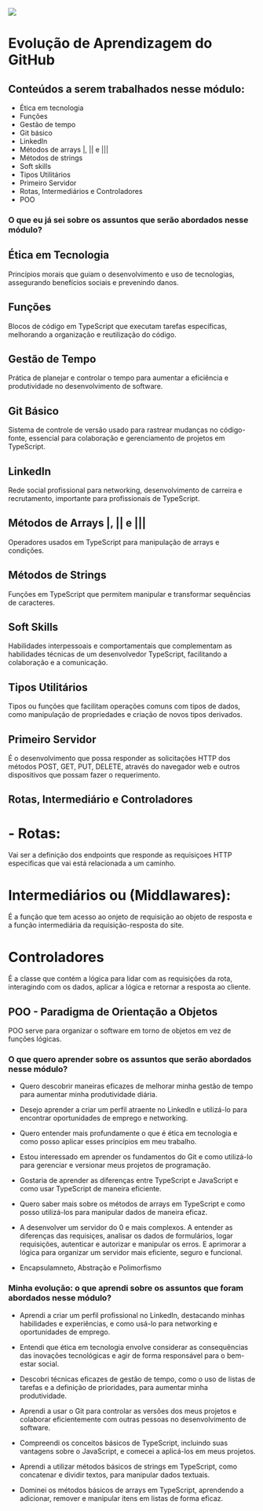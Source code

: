 ![](https://i.imgur.com/xG74tOh.png)

# Evolução de Aprendizagem do GitHub

## Conteúdos a serem trabalhados nesse módulo:

- Ética em tecnologia
- Funções
- Gestão de tempo
- Git básico
- LinkedIn 
- Métodos de arrays |, || e |||
- Métodos de strings
- Soft skills
- Tipos Utilitários
- Primeiro Servidor
- Rotas, Intermediários e Controladores
- POO

### O que eu já sei sobre os assuntos que serão abordados nesse módulo?

## Ética em Tecnologia
Princípios morais que guiam o desenvolvimento e uso de tecnologias, assegurando benefícios sociais e prevenindo danos.

## Funções
Blocos de código em TypeScript que executam tarefas específicas, melhorando a organização e reutilização do código.

## Gestão de Tempo
Prática de planejar e controlar o tempo para aumentar a eficiência e produtividade no desenvolvimento de software.

## Git Básico
Sistema de controle de versão usado para rastrear mudanças no código-fonte, essencial para colaboração e gerenciamento de projetos em TypeScript.

## LinkedIn
Rede social profissional para networking, desenvolvimento de carreira e recrutamento, importante para profissionais de TypeScript.

## Métodos de Arrays |, || e |||
Operadores usados em TypeScript para manipulação de arrays e condições.

## Métodos de Strings
Funções em TypeScript que permitem manipular e transformar sequências de caracteres.

## Soft Skills
Habilidades interpessoais e comportamentais que complementam as habilidades técnicas de um desenvolvedor TypeScript, facilitando a colaboração e a comunicação.

## Tipos Utilitários
Tipos ou funções que facilitam operações comuns com tipos de dados, como manipulação de propriedades e criação de novos tipos derivados.

## Primeiro Servidor
É o desenvolvimento que possa responder as solicitações HTTP dos métodos POST, GET, PUT, DELETE, através do navegador web e outros dispositivos que possam fazer o requerimento.

## Rotas, Intermediário e Controladores

# - Rotas: 
Vai ser a definição dos endpoints que responde as requisiçoes HTTP especificas que vai está relacionada a um caminho.

# Intermediários ou (Middlawares):
É a função que tem acesso ao onjeto de requisição ao objeto de resposta e a função intermediária da requisição-resposta do site.

# Controladores 
É a classe que contém a lógica para lidar com as requisições da rota, interagindo com os dados, aplicar a lógica e retornar a resposta ao cliente.

## POO - Paradigma de Orientação a Objetos
POO serve para organizar o software em torno de objetos em vez de funções lógicas.



### O que quero aprender sobre os assuntos que serão abordados nesse módulo?

- Quero descobrir maneiras eficazes de melhorar minha gestão de tempo para aumentar minha produtividade diária.

- Desejo aprender a criar um perfil atraente no LinkedIn e utilizá-lo para encontrar oportunidades de emprego e networking.

- Quero entender mais profundamente o que é ética em tecnologia e como posso aplicar esses princípios em meu trabalho.

- Estou interessado em aprender os fundamentos do Git e como utilizá-lo para gerenciar e versionar meus projetos de programação.

- Gostaria de aprender as diferenças entre TypeScript e JavaScript e como usar TypeScript de maneira eficiente.

- Quero saber mais sobre os métodos de arrays em TypeScript e como posso utilizá-los para manipular dados de maneira eficaz.

- A desenvolver um servidor do 0 e mais complexos.
A entender as diferenças das requisiçes, analisar os dados de formulários, logar requisições, autenticar e autorizar e manipular os erros.
E aprimorar a lógica para organizar um servidor mais eficiente, seguro e funcional.

- Encapsulamneto, Abstração e Polimorfismo

### Minha evolução: o que aprendi sobre os assuntos que foram abordados nesse módulo?

- Aprendi a criar um perfil profissional no LinkedIn, destacando minhas habilidades e experiências, e como usá-lo para networking e oportunidades de emprego.

- Entendi que ética em tecnologia envolve considerar as consequências das inovações tecnológicas e agir de forma responsável para o bem-estar social.

- Descobri técnicas eficazes de gestão de tempo, como o uso de listas de tarefas e a definição de prioridades, para aumentar minha produtividade.

- Aprendi a usar o Git para controlar as versões dos meus projetos e colaborar eficientemente com outras pessoas no desenvolvimento de software.

- Compreendi os conceitos básicos de TypeScript, incluindo suas vantagens sobre o JavaScript, e comecei a aplicá-los em meus projetos.

- Aprendi a utilizar métodos básicos de strings em TypeScript, como concatenar e dividir textos, para manipular dados textuais.

- Dominei os métodos básicos de arrays em TypeScript, aprendendo a adicionar, remover e manipular itens em listas de forma eficaz.
